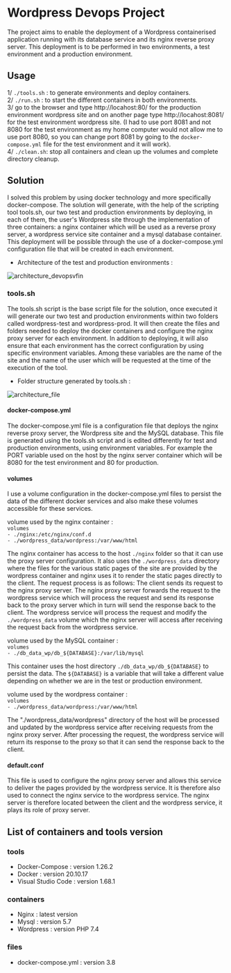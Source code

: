 
# Wordpress Devops Project

The project aims to enable the deployment of a Wordpress containerised application running with its database service and its nginx reverse proxy server. This deployment is to be performed in two environments, a test environment and a production environment.

## Usage

1/ `./tools.sh` : to generate environments and deploy containers.  
2/ `./run.sh` : to start the different containers in both environments.  
3/ go to the browser and type http://locahost:80/ for the production environment wordpress site and on another page type http://locahost:8081/ for the test environment wordpress site. (I had to use port 8081 and not 8080 for the test environment as my home computer would not allow me to use port 8080, so you can change port 8081 by going to the `docker-compose.yml` file for the test environment and it will work).  
4/ `./clean.sh`: stop all containers and clean up the volumes and complete directory cleanup.

## Solution

I solved this problem by using docker technology and more specifically docker-compose. The solution will generate, with the help of the scripting tool tools.sh, our two test and production environments by deploying, in each of them, the user's Wordpress site through the implementation of three containers: a nginx container which will be used as a reverse proxy server, a wordpress service site container and a mysql database container. This deployment will be possible through the use of a docker-compose.yml configuration file that will be created in each environment.

* Architecture of the test and production environments :

![architecture_devopsvfin](https://user-images.githubusercontent.com/101942400/176454958-bb6292f2-a907-4c53-89ae-ad54a045ca73.png)

### tools.sh

The tools.sh script is the base script file for the solution, once executed it will generate our two test and production environments within two folders called wordpress-test and wordpress-prod.
It will then create the files and folders needed to deploy the docker containers and configure the nginx proxy server for each environment. In addition to deploying, it will also ensure that each environment has the correct configuration by using specific environment variables.
Among these variables are the name of the site and the name of the user which will be requested at the time of the execution of the tool.

- Folder structure generated by tools.sh :

![architecture_file](https://user-images.githubusercontent.com/101942400/176542687-85675e9f-8cdb-45e6-b76d-99c86cf4f21c.png)

#### docker-compose.yml

The docker-compose.yml file is a configuration file that deploys the nginx reverse proxy server, the Wordpress site and the MySQL database.
This file is generated using the tools.sh script and is edited differently for test and production environments, using environment variables. For example the PORT variable used on the host by the nginx server container which will be 8080 for the test environment and 80 for production. 

#### volumes

I use a volume configuration in the docker-compose.yml files to persist the data of the different docker services and also make these volumes accessible for these services.

volume used by the nginx container :  
`volumes`  
`- ./nginx:/etc/nginx/conf.d`  
`- ./wordpress_data/wordpress:/var/www/html`

The nginx container has access to the host `./nginx` folder so that it can use the proxy server configuration.
It also uses the `./wordpress_data` directory where the files for the various static pages of the site are provided by the wordpress container and nginx uses it to render the static pages directly to the client. The request process is as follows:
The client sends its request to the nginx proxy server. The nginx proxy server forwards the request to the wordpress service which will process the request and send its response back to the proxy server which in turn will send the response back to the client. The wordpress service will process the request and modify the `./wordpress_data` volume which the nginx server will access after receiving the request back from the wordpress service.

volume used by the MySQL container :  
`volumes`  
`- ./db_data_wp/db_${DATABASE}:/var/lib/mysql`

This container uses the host directory `./db_data_wp/db_${DATABASE}` to persist the data. The `${DATABASE}` is a variable that will take a different value depending on whether we are in the test or production environment.

volume used by the wordpress container :  
`volumes`  
`- ./wordpress_data/wordpress:/var/www/html`

The "./wordpress_data/wordpress" directory of the host will be processed and updated by the wordpress service after receiving requests from the nginx proxy server. After processing the request, the wordpress service will return its response to the proxy so that it can send the response back to the client.


#### default.conf

This file is used to configure the nginx proxy server and allows this service to deliver the pages provided by the wordpress service. It is therefore also used to connect the nginx service to the wordpress service. The nginx server is therefore located between the client and the wordpress service, it plays its role of proxy server.



## List of containers and tools version

### tools

- Docker-Compose : version 1.26.2
- Docker : version 20.10.17
- Visual Studio Code : version 1.68.1

### containers

- Nginx : latest version
- Mysql : version 5.7
- Wordpress : version PHP 7.4

### files

- docker-compose.yml : version 3.8
